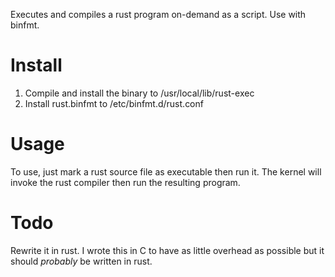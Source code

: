 Executes and compiles a rust program on-demand as a script. Use with binfmt.

# Install

1. Compile and install the binary to /usr/local/lib/rust-exec
2. Install rust.binfmt to /etc/binfmt.d/rust.conf

# Usage

To use, just mark a rust source file as executable then run it. The kernel will
invoke the rust compiler then run the resulting program.

# Todo

Rewrite it in rust. I wrote this in C to have as little overhead as possible but
it should _probably_ be written in rust.

